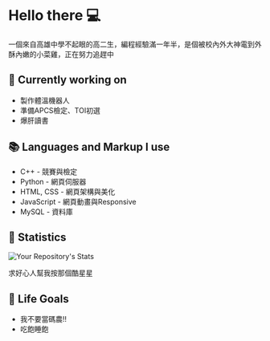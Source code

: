 # Hello there 💻
一個來自高雄中學不起眼的高二生，編程經驗滿一年半，是個被校內外大神電到外酥內嫩的小菜雞，正在努力追趕中


## 🔭 Currently working on
- 製作體溫機器人
- 準備APCS檢定、TOI初選
- 爆肝讀書

## 📚 Languages and Markup I use
- C++ - 競賽與檢定
- Python - 網頁伺服器
- HTML, CSS  - 網頁架構與美化
- JavaScript - 網頁動畫與Responsive
- MySQL - 資料庫

## 📶 Statistics

![Your Repository's Stats](https://github-readme-stats.vercel.app/api?username=LittleCodingLoser&show_icons=true&theme=discord_old_blurple)

求好心人幫我按那個酷星星


## 🎯 Life Goals
- 我不要當碼農!!
- 吃飽睡飽
